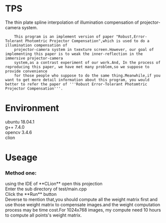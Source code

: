 <h1>TPS</h1>
The thin plate spline interpolation of illumination compensation of projector-camera system.

		This program is an implement version of paper "Robust,Error-Tolerant Photomtric Projector Compensation",which is used to do a illumination compensation of
		projector-camera system in txexture screen.However, our goal of implementing this paper is to weak the inner-reflection in the immersive projector-camera
		system,as a contrast experiment of our work.And, In the process of reproducing this paper, we have met many problem,so we suppose to provide convenience 
		for those people who suppose to do the same thing.Meanwhile,if you want to get more detail information about this program, you would better to refer the paper of '''Robust Error-Tolerant Photomtric Projector Compensation'''.

<h1>Environment</h1>
		ubuntu 18.04.1<br \>
		g++ 7.4.0<br \>
		opencv 3.4.6<br \>
		clion<br\>

<h1>Useage</h1>
<h3>Method one:</h3>
		using the IDE of **CLion** open this projection<br \>
		Enter the sub directory of test/main.cpp<br \>
		Click the **Run** button<br \>
		Deverse to mention that,you should compute all the weight matrix first and use those weight matrix to compensate images.and the weight computation process may be time cost.For 1024x768 images, my compute need 10 hours to compute all points's weight matrix.
